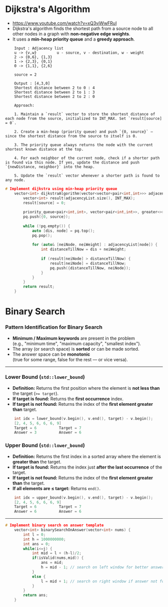 # Dijkstra's Algorithm

- https://www.youtube.com/watch?v=xQ3vjWwFRuI
- Dijkstra's algorithm finds the shortest path from a source node to all other nodes in a graph with **non-negative edge weights**.
- It uses a **min-heap priority queue** and a **greedy approach**.

```
    Input : Adjacency list
    u -> {v,w}         u - source, v - destination, w - weight
    2 -> {0,6}, {1,3}
    1 -> {2,3}, {0,1}
    0 -> {1,1}, {2,6}
    
    source = 2
```
```
    Output : [4,3,0]
    Shortest distance between 2 to 0 : 4
    Shortest distance between 2 to 1 : 3
    Shortest distance between 2 to 2 : 0
```
```
    Approach:
    
    1. Maintain a `result` vector to store the shortest distance of each node from the source, initialized to INT_MAX. Set `result[source] = 0`.
    
    2. Create a min-heap (priority queue) and push `{0, source}` — since the shortest distance from the source to itself is 0.
    
    3. The priority queue always returns the node with the current shortest known distance at the top.
    
    4. For each neighbor of the current node, check if a shorter path is found via this node. If yes, update the distance and push `{newDistance, neighbor}` into the heap.
    
    5. Update the `result` vector whenever a shorter path is found to any node.
```

```c++
# Implement dijkstra using min-heap priority queue
    vector<int> dijkstraAlgorithm(vector<vector<pair<int,int>>> adjacencyList, int source) {
        vector<int> result(adjacencyList.size(), INT_MAX);
        result[source] = 0;
    
        priority_queue<pair<int,int>, vector<pair<int,int>>, greater<>> pq;
        pq.push({0, source});
    
        while (!pq.empty()) {
            auto [dis, node] = pq.top();
            pq.pop();
    
            for (auto& [neiNode, neiWeight] : adjacencyList[node]) {
                int distanceTillNow = dis + neiWeight;
    
                if (result[neiNode] > distanceTillNow) {
                    result[neiNode] = distanceTillNow;
                    pq.push({distanceTillNow, neiNode});
                }
            }
        }
        return result;
    }
```


# Binary Search

### Pattern Identification for Binary Search
- **Minimum / Maximum keywords** are present in the problem  
  (e.g., "minimum time", "maximum capacity", "smallest index").
- The array (or search space) is **sorted** or can be made sorted.
- The answer space can be **monotonic**  
  (true for some range, false for the rest — or vice versa).
---

### Lower Bound (`std::lower_bound`)
- **Definition:** Returns the first position where the element is **not less than** the target (`>= target`).
- **If target is found:** Returns the **first occurrence** index.
- **If target is not found:** Returns the index of the **first element greater than** target.

```c++
    int idx = lower_bound(v.begin(), v.end(), target) - v.begin();
    [2, 4, 5, 6, 6, 6, 9]
    Target = 6          Target = 7
    Answer = 3          Answer = 6
```
  


### Upper Bound  (`std::lower_bound`)
- **Definition:** Returns the first index in a sorted array where the element is **greater than** the target.
- **If target is found:** Returns the index just **after the last occurrence** of the target.
- **If target is not found:** Returns the index of the **first element greater than** the target.
- **If all elements are ≤ target:** Returns `end()`.

```c++
    int idx = upper_bound(v.begin(), v.end(), target) - v.begin();
    [2, 4, 5, 6, 6, 6, 9]
    Target = 6          Target = 7
    Answer = 6          Answer = 6
```

---
```c++
# Implement binary search on answer template
    vector<int> binarySearchOnAnswer(vector<int> nums) {
        int l = 0;
        int h = 1000000000;
        int ans = 0;
        while(i<=j) {
            int mid = l + (h-l)/2;
            if(isValid(nums,mid)) {
                ans = mid;
                h = mid - 1; // search on left window for better answer
            }
            else {
                l = mid + 1; // search on right window if answer not found
            }
        }
        return ans;
    }
```
